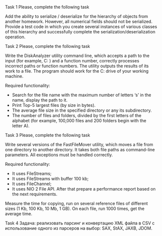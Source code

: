 Task 1
Please, complete the following task

Add the ability to serialize / deserialize for the hierarchy of objects from another homework. 
However, all numerical fields should not be serialized. Provide a test code in which you create 
several instances of various classes of this hierarchy and successfully complete the serialization/deserialization operation.


Task 2
Please, complete the following task

Write the DiskAnalyzer utility command line, which accepts a path to the input (for example, C: ) 
and a function number, correctly processes incorrect paths or function numbers. The utility outputs 
the results of its work to a file. The program should work for the C: drive of your working machine.



Required functionality:

- Search for the file name with the maximum number of letters ‘s’ in the name, display the path to it.
- Print Top-5 largest files (by size in bytes).
- The average file size in the specified directory or any its subdirectory.
- The number of files and folders, divided by the first letters of the alphabet
(for example, 100,000 files and 200 folders begin with the letter A).



Task 3
Please, complete the following task

Write several versions of the FastFileMover utility, which moves a file from one directory to another directory. 
It takes both file paths as command-line parameters. All exceptions must be handled correctly.

Required functionality:

- It uses FileStreams;
- It uses FileStreams with buffer 100 kb;
- It uses FileChannel;
- It uses NIO 2 File API.
After that prepare a performance report based on the next requirements.

Measure the time for copying, run on several reference files of different sizes (1 Kb, 100 Kb, 10 Mb, 1 GB). 
On each file, run 1000 times, get the average time.



Task 4
Задача: реализовать парсинг и конвертацию XML файла в CSV с использование одного из парсеров на выбор: SAX, StAX, JAXB, JDOM.
